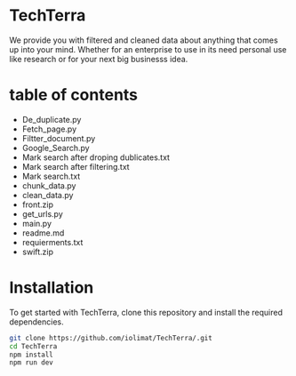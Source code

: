# TechTerra
We provide you with filtered and cleaned data about anything that comes up into your mind. Whether for an enterprise to use in its need personal use like research or for your next big businesss idea.

# table of contents
- De_duplicate.py
- Fetch_page.py
- Filtter_document.py
- Google_Search.py
- Mark search after droping dublicates.txt
- Mark search after filtering.txt
- Mark search.txt
- chunk_data.py
- clean_data.py
- front.zip
- get_urls.py
- main.py
- readme.md
- requierments.txt
- swift.zip

# Installation
To get started with TechTerra, clone this repository and install the required dependencies.

```bash
git clone https://github.com/iolimat/TechTerra/.git
cd TechTerra
npm install
npm run dev
